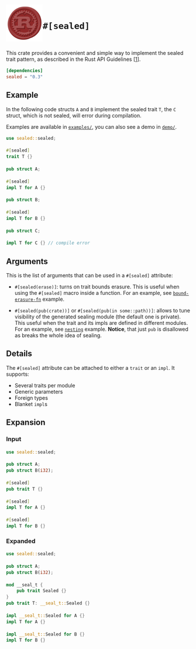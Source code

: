 <img src="images/sealed.png" width=100 align="left">

# `#[sealed]`

[<img alt="" src="https://img.shields.io/badge/docs.rs-sealed-success?style=flat-square">](https://docs.rs/sealed)
[<img alt="" src="https://img.shields.io/crates/v/sealed?style=flat-square">](https://crates.io/crates/sealed)

This crate provides a convenient and simple way to implement the sealed trait pattern,
as described in the Rust API Guidelines [[1](https://rust-lang.github.io/api-guidelines/future-proofing.html#sealed-traits-protect-against-downstream-implementations-c-sealed)].

```toml
[dependencies]
sealed = "0.3"
```

## Example

In the following code structs `A` and `B` implement the sealed trait `T`,
the `C` struct, which is not sealed, will error during compilation.

Examples are available in [`examples/`](examples/), you can also see a demo in [`demo/`](demo/).

```rust
use sealed::sealed;

#[sealed]
trait T {}

pub struct A;

#[sealed]
impl T for A {}

pub struct B;

#[sealed]
impl T for B {}

pub struct C;

impl T for C {} // compile error
```

## Arguments

This is the list of arguments that can be used in a `#[sealed]` attribute:

- `#[sealed(erase)]`: turns on trait bounds erasure. This is useful when using the `#[sealed]` macro inside a function. For an example, see [`bound-erasure-fn`](examples/bound-erasure-fn.rs) example.

- `#[sealed(pub(crate))]` or `#[sealed(pub(in some::path))]`: allows to tune visibility of the generated sealing module (the default one is private). This useful when the trait and its impls are defined in different modules. For an example, see [`nesting`](examples/nesting.rs) example. **Notice**, that just `pub` is disallowed as breaks the whole idea of sealing.

## Details

The `#[sealed]` attribute can be attached to either a `trait` or an `impl`.
It supports:
- Several traits per module
- Generic parameters
- Foreign types
- Blanket `impl`s


## Expansion

### Input

```rust
use sealed::sealed;

pub struct A;
pub struct B(i32);

#[sealed]
pub trait T {}

#[sealed]
impl T for A {}

#[sealed]
impl T for B {}
```

### Expanded

```rust
use sealed::sealed;

pub struct A;
pub struct B(i32);

mod __seal_t {
    pub trait Sealed {}
}
pub trait T: __seal_t::Sealed {}

impl __seal_t::Sealed for A {}
impl T for A {}

impl __seal_t::Sealed for B {}
impl T for B {}
```
